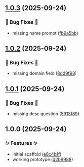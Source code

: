 ## [1.0.3](https://github.com/AtomiCloud/ketone.dotnet-api/compare/v1.0.2...v1.0.3) (2025-09-24)


### 🐛 Bug Fixes 🐛

* missing name prompt ([fb9a5bb](https://github.com/AtomiCloud/ketone.dotnet-api/commit/fb9a5bb54294f93a5f64b86d10bc6386d81dbc81))

## [1.0.2](https://github.com/AtomiCloud/ketone.dotnet-api/compare/v1.0.1...v1.0.2) (2025-09-24)


### 🐛 Bug Fixes 🐛

* missing domain field ([8dd9f98](https://github.com/AtomiCloud/ketone.dotnet-api/commit/8dd9f98f5abb189011539fb065af847f135f1fd3))

## [1.0.1](https://github.com/AtomiCloud/ketone.dotnet-api/compare/v1.0.0...v1.0.1) (2025-09-24)


### 🐛 Bug Fixes 🐛

* missing desc question ([5913f89](https://github.com/AtomiCloud/ketone.dotnet-api/commit/5913f89a938fe0c7ef6c18e4cd821ae9649bbf26))

## 1.0.0 (2025-09-24)


### ✨ Features ✨

* initial scaffold ([e8c4b1f](https://github.com/AtomiCloud/ketone.dotnet-api/commit/e8c4b1fc0025cba77ef24053d2ff0c783145e166))
* working prototype ([d2b9988](https://github.com/AtomiCloud/ketone.dotnet-api/commit/d2b99884818500eed4f1ed960cd4201405c16109))

